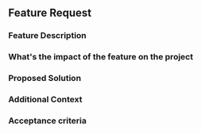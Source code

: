 <!-- Text which is in between <!-- and -- > is a comment in a Markdown files.
you can ignore them, comments are not rendered in Gitlab -->

## Feature Request

### Feature Description

<!-- e.g. Add an event subpage -->

### What's the impact of the feature on the project

<!-- e.g. The subpage will promote an event on which will help to connect the volunteers with Refugee Accomodation centers in Berlin -->

### Proposed Solution

<!-- e.g. Copy the existing event subpage, change the content and the photo-->

### Additional Context

<!-- e.g. This feature requires uploading images to the CDN -->

### Acceptance criteria

<!-- e.g. The new subpage has to be visible on the website !-->

<!-- Please remove all the empty sections, please add necesarry lables after filling out the issue -->
